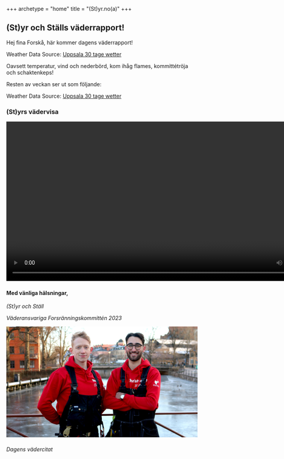 +++
archetype = "home"
title = "(St)yr.no(a)"
+++

## (St)yr och Ställs väderrapport!

Hej fina Forskå, här kommer dagens väderrapport!

<div id="ww_799edb06c767a" v='1.3' loc='id' a='{"t":"horizontal","lang":"sv","sl_lpl":1,"ids":["wl2608"],"font":"Arial","sl_ics":"one_a","sl_sot":"celsius","cl_bkg":"image","cl_font":"#FFFFFF","cl_cloud":"#FFFFFF","cl_persp":"#81D4FA","cl_sun":"#FFC107","cl_moon":"#FFC107","cl_thund":"#FF5722","el_phw":3}'>Weather Data Source: <a href="https://wetterlabs.de/wetter_uppsala/30_tage/" id="ww_799edb06c767a_u" target="_blank">Uppsala 30 tage wetter</a></div><script async src="https://app1.weatherwidget.org/js/?id=ww_799edb06c767a"></script>


Oavsett temperatur, vind och nederbörd, kom ihåg flames, kommittétröja och schaktenkeps!

Resten av veckan ser ut som följande:

<div id="ww_274260e5f1f97" v='1.3' loc='id' a='{"t":"responsive","lang":"sv","sl_lpl":1,"ids":["wl2608"],"font":"Arial","sl_ics":"one","sl_sot":"celsius","cl_bkg":"#D32F2F","cl_font":"#FFFFFF","cl_cloud":"#FFFFFF","cl_persp":"#FFFFFF","cl_sun":"#FFC107","cl_moon":"#FFC107","cl_thund":"#FFFFFF","cl_odd":"#0000000a","sl_tof":"7"}'>Weather Data Source: <a href="https://wetterlabs.de/wetter_uppsala/30_tage/" id="ww_274260e5f1f97_u" target="_blank">Uppsala 30 tage wetter</a></div><script async src="https://app1.weatherwidget.org/js/?id=ww_274260e5f1f97"></script>

### (St)yrs vädervisa
<video autoplay="false" loop="true" src="/videos/vadervisa.mp4" width="840" controls></video>




#### Med vänliga hälsningar,

*(St)yr och Ställ*

*Väderansvariga Forsränningskommittén 2023*

![Image](/images/starboys.JPG)

###### Dagens vädercitat
<i id="quote">
</i>

<script>
        const quotes = [
            "\"God bless Mother Nature, she's a single woman too\" –The Weather Girls",
            "\"Det finngs inget dåligt väder, bara dåliga kläder.\" –Svenskt talesätt",
            "\"April is the cruelest month, breeding \
            lilacs out of the dead land, mixing \
            memory and desire, stirring \
            dull roots with spring rain.\" –T.S. Eliot, The Waste Land",
            "\"Just for the record, the weather today is calm and sunny, but the air is full of bullshit.\" –Chuck Palahniuk",
            "\"I came face-to-face with a gorilla which was quite good, but it was a 10-hour trek in bad weather, up hills, covered in mud, with mosquitoes everywhere and when we got there the gorilla's just sat there doing nowt.\" –Karl Pilkington",
            "\"You ever been in a storm, Wally? I mean, a real storm. Not a thunderstorm, but a storm of fists raining down on your head. Blasting you in the face.\" –Dennis Reynolds, It's Always Sunny in Philadelphia",
            "\"Wouldn't you like to know, weather boy?\""
        ]

        const d = new Date()
        let day = d.getDay()
        document.getElementById('quote').innerHTML = quotes[day]

</script>
